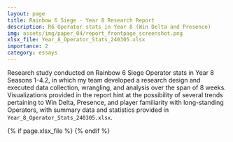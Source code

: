 ```yaml
---
layout: page
title: Rainbow 6 Siege - Year 8 Research Report
description: R6 Operator stats in Year 8 (Win Delta and Presence)
img: assets/img/paper_04/report_frontpage_screenshot.png
xlsx_file: Year_8_Operator_Stats_240305.xlsx
importance: 2
category: essays
---
```


Research study conducted on Rainbow 6 Siege Operator stats in Year 8 Seasons 1-4.2, in which my team developed a research design and executed data collection, wrangling, and analysis over the span of 8 weeks. Visualizations provided in the report hint at the possibility of several trends pertaining to Win Delta, Presence, and player familiarity with long-standing Operators, with summary data and statistics provided in ```Year_8_Operator_Stats_240305.xlsx```. 

{% if page.xlsx_file %} <!-- Added download link to xlsx files, can be done for any file type really -->
    <a
    href="{{ page.xlsx_file | prepend: 'assets/pdf/' | relative_url}}"
    target="_blank"
    rel="noopener noreferrer"
    class="float-right"
    ><i class="fa-solid fa-file-excel"></i
    ></a>
{% endif %}

<object data="{{ site.url }}{{ site.baseurl }}/assets/pdf/Year_8_Operator_Research_Report_240305.pdf" width="800" height="500" type='application/pdf'></object>

